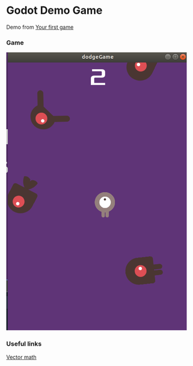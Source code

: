 # Godot Demo Game

Demo from [Your first game](https://docs.godotengine.org/en/3.1/getting_started/step_by_step/your_first_game.html)


### Game

![alt text](https://github.com/rodrigoms2004/DodgeGame/blob/master/game.png)



### Useful links

[Vector math](https://docs.godotengine.org/en/3.1/tutorials/math/vector_math.html#doc-vector-math)